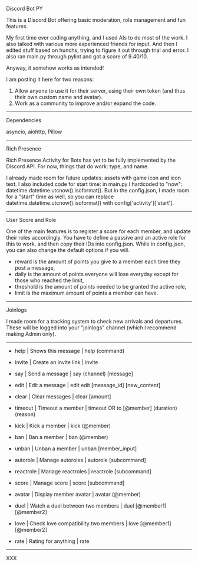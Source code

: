 Discord Bot PY

This is a Discord Bot offering basic moderation, role management and fun features.

My first time ever coding anything, and I used AIs to do most of the work. I also talked with various more experienced friends for input. And then I edited stuff based on hunchs, trying to figure it out through trial and error. I also ran main.py through pylint and got a score of 9.40/10.

Anyway, it somehow works as intended!

I am posting it here for two reasons:
1. Allow anyone to use it for their server, using their own token (and thus their own custom name and avatar).
2. Work as a community to improve and/or expand the code.

---

Dependencies

asyncio, aiohttp, Pillow

---

Rich Presence

Rich Presence Activity for Bots has yet to be fully implemented by the Discord API.
For now, things that do work: type, and name.

I already made room for future updates: assets with game icon and icon text.
I also included code for start time: in main.py I hardcoded to "now": datetime.datetime.utcnow().isoformat().
But in the config.json, I made room for a "start" time as well, so you can replace datetime.datetime.utcnow().isoformat() with config['activity']['start'].

---

User Score and Role

One of the main features is to register a score for each member, and update their roles accordingly. You have to define a passive and an active role for this to work, and then copy their IDs into config.json. While in config.json, you can also change the default options if you will.

- reward is the amount of points you give to a member each time they post a message,
- daily is the amount of points everyone will lose everyday except for those who reached the limit,
- threshold is the amount of points needed to be granted the active role,
- limit is the maximum amount of points a member can have.

---

Joinlogs

I made room for a tracking system to check new arrivals and departures. These will be logged into your "joinlogs" channel (which I recommend making Admin only).

---

- help | Shows this message | help (command)
- invite | Create an invite link | invite

- say | Send a message | say (channel) [message]
- edit | Edit a message | edit edit [message_id] [new_content]
- clear | Clear messages | clear [amount]

- timeout | Timeout a member | timeout OR to [@member] (duration) (reason)
- kick | Kick a member | kick (@member)
- ban | Ban a member | ban (@member)
- unban | Unban a member | unban [member_input]

- autorole | Manage autoroles | autorole [subcommand]
- reactrole | Manage reactroles | reactrole [subcommand]
- score | Manage score | score [subcommand]

- avatar | Display member avatar | avatar (@member)
- duel | Watch a duel between two members | duel [@member1] [@member2]
- love | Check love compatibility two members | love [@member1] [@member2]
- rate | Rating for anything | rate <anything>

---

XXX
